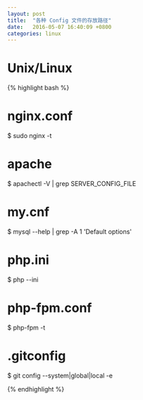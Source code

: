 ```yaml
---
layout: post
title:  "各种 Config 文件的存放路径"
date:   2016-05-07 16:40:09 +0800
categories: linux
---
```


# Unix/Linux

{% highlight bash %}

# nginx.conf
$ sudo nginx -t

# apache
$ apachectl -V | grep SERVER_CONFIG_FILE

# my.cnf
$ mysql --help | grep -A 1 'Default options'

# php.ini
$ php --ini

# php-fpm.conf
$ php-fpm -t

# .gitconfig
$ git config --system|global|local -e

{% endhighlight %}
